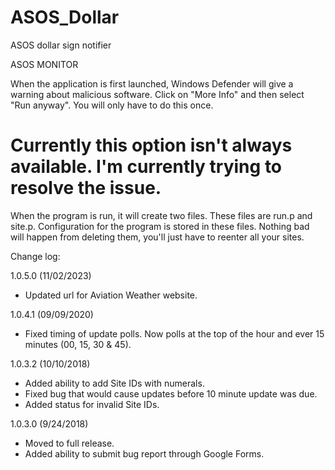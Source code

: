 # ASOS_Dollar
ASOS dollar sign notifier

$$$$$$$$$$$$$$$$$$
$$ ASOS MONITOR $$
$$$$$$$$$$$$$$$$$$

When the application is first launched, Windows Defender will give a warning about malicious software. Click on "More Info" and then select "Run anyway". You will only have to do this once.
# Currently this option isn't always available. I'm currently trying to resolve the issue.

When the program is run, it will create two files. These files are run.p and site.p. Configuration for the program is stored in these files. Nothing bad will happen from deleting them, you'll just have to reenter all your sites.

Change log:

1.0.5.0 (11/02/2023)
- Updated url for Aviation Weather website.

1.0.4.1 (09/09/2020)
- Fixed timing of update polls. Now polls at the top of the hour and ever 15 minutes (00, 15, 30 & 45).

1.0.3.2 (10/10/2018)
- Added ability to add Site IDs with numerals.
- Fixed bug that would cause updates before 10 minute update was due.
- Added status for invalid Site IDs.

1.0.3.0 (9/24/2018)
- Moved to full release.
- Added ability to submit bug report through Google Forms.
